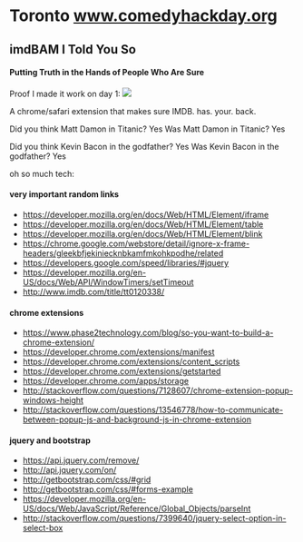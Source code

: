 # Toronto www.comedyhackday.org

## imdBAM I Told You So
#### Putting Truth in the Hands of People Who Are Sure

Proof I made it work on day 1:
![](http://cl.ly/image/151b0r0X1V00/Image%202015-11-15%20at%2012.08.42%20AM.png)

A chrome/safari extension that makes sure IMDB. has. your. back.

Did you think Matt Damon in Titanic?
Yes
Was Matt Damon in Titanic?
Yes

Did you think Kevin Bacon in the godfather?
Yes
Was Kevin Bacon in the godfather?
Yes

oh so much tech:

#### very important random links
- https://developer.mozilla.org/en/docs/Web/HTML/Element/iframe
- https://developer.mozilla.org/en/docs/Web/HTML/Element/table
- https://developer.mozilla.org/en/docs/Web/HTML/Element/blink
- https://chrome.google.com/webstore/detail/ignore-x-frame-headers/gleekbfjekiniecknbkamfmkohkpodhe/related
- https://developers.google.com/speed/libraries/#jquery
- https://developer.mozilla.org/en-US/docs/Web/API/WindowTimers/setTimeout
- http://www.imdb.com/title/tt0120338/

#### chrome extensions
- https://www.phase2technology.com/blog/so-you-want-to-build-a-chrome-extension/
- https://developer.chrome.com/extensions/manifest
- https://developer.chrome.com/extensions/content_scripts
- https://developer.chrome.com/extensions/getstarted
- https://developer.chrome.com/apps/storage
- http://stackoverflow.com/questions/7128607/chrome-extension-popup-windows-height
- http://stackoverflow.com/questions/13546778/how-to-communicate-between-popup-js-and-background-js-in-chrome-extension

#### jquery and bootstrap
- https://api.jquery.com/remove/
- http://api.jquery.com/on/
- http://getbootstrap.com/css/#grid
- http://getbootstrap.com/css/#forms-example
- https://developer.mozilla.org/en-US/docs/Web/JavaScript/Reference/Global_Objects/parseInt
- http://stackoverflow.com/questions/7399640/jquery-select-option-in-select-box